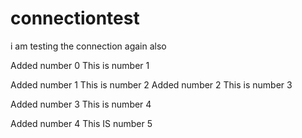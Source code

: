 # connectiontest
i am testing the connection again also

Added number 0
This is number 1


Added number 1
This is number 2
Added number 2
This is number 3

Added number 3
This is number 4

Added number 4
This IS number 5